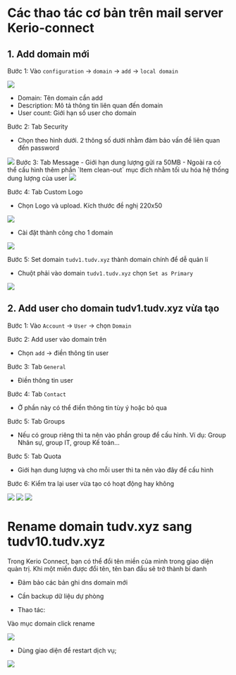 # Các thao tác cơ bản trên mail server Kerio-connect
## 1. Add domain mới 

Bước 1: Vào `configuration` -> `domain` -> `add` -> `local domain`

<img src="imgservices/975.png">

- Domain: Tên domain cần add
- Description: Mô tả thông tin liên quan đến domain
- User count: Giới hạn số user cho domain



Bước 2: Tab Security
- Chọn theo hình dưới. 2 thông số dưới nhằm đảm bảo vấn đề liên quan đến password

<img src="imgservices/976.png">
Bước 3: Tab Message
- Giới hạn dung lượng gửi ra 50MB
- Ngoài ra có thể cấu hình thêm phần `Item clean-out` mục đích nhằm tối ưu hóa hệ thống dung lượng của user

<img src="imgservices/977.png">

Bước 4: Tab Custom Logo
- Chọn Logo và upload. Kích thước đề nghị 220x50

<img src="imgservices/978.png">

- Cài đặt thành công cho 1 domain

<img src="imgservices/979.png">

Bước 5: Set domain `tudv1.tudv.xyz` thành domain chính để dễ quản lí
- Chuột phải vào domain `tudv1.tudv.xyz` chọn `Set as Primary`

<img src="imgservices/980.png">



## 2. Add user cho domain tudv1.tudv.xyz vừa tạo 
Bước 1: Vào `Account` -> `User` -> chọn `Domain`


Bước 2: Add user vào domain trên 
- Chọn `add` -> điền thông tin user

Bước 3: Tab `General`
- Điền thông tin user



Bước 4: Tab `Contact` 
- Ở phần này có thể điền thông tin tùy ý hoặc bỏ qua 



Bước 5: Tab Groups
- Nếu có group riêng thì ta nên vào phần group để cấu hình. Ví dụ: Group Nhân sự, group IT, group Kế toán...

Bước 5: Tab Quota
- Giới hạn dung lượng và cho mỗi user thì ta nên vào đây để cấu hình


Bước 6: Kiểm tra lại user vừa tạo có hoạt động hay không

<img src="imgservices/981.png">


<img src="imgservices/982.png">

<img src="imgservices/983.png">


# Rename domain tudv.xyz sang tudv10.tudv.xyz

Trong Kerio Connect, bạn có thể đổi tên miền của mình trong giao diện quản trị. Khi một miền được đổi tên, tên ban đầu sẽ trở thành bí danh

- Đảm bảo các bản ghi dns domain mới

- Cần backup dữ liệu dự phòng

- Thao tác:

Vào mục domain click rename

<img src="imgservices/984.png">

- Dùng giao diện để restart dịch vụ;

<img src="imgservices/990.png">


